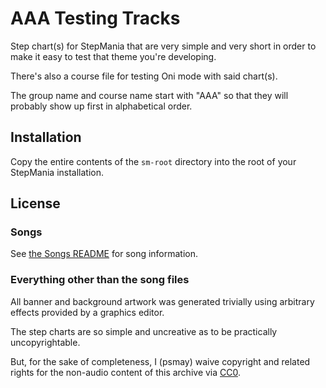 AAA Testing Tracks
==================

Step chart(s) for StepMania that are very simple and very short in order to make it easy to test that theme you're developing.

There's also a course file for testing Oni mode with said chart(s).

The group name and course name start with "AAA" so that they will probably show up first in alphabetical order.

Installation
------------

Copy the entire contents of the `sm-root` directory into the root of your StepMania installation.

License
-------

### Songs

See [the Songs README](./sm-root/Songs/AAA%20Testing%20Tracks/README.md) for song information.

### Everything other than the song files

All banner and background artwork was generated trivially using arbitrary effects provided by a graphics editor.

The step charts are so simple and uncreative as to be practically uncopyrightable.

But, for the sake of completeness, I (psmay) waive copyright and related rights for the non-audio content of this archive via [CC0](https://creativecommons.org/publicdomain/zero/1.0/).
